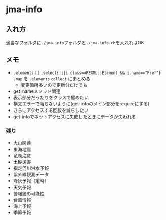﻿
jma-info
=====

入れ方
-----

適当なフォルダに`./jma-info`フォルダと`./jma-info.rb`を入れればOK

メモ
-----

- `.elements` `[]` `.select{|i|i.class==REXML::Element && i.name=="Pref"}` `.map` を `.elements` `collect` にまとめる
	- 変更箇所多いので更新分だけでも
- get_nameメソッド関連
- 表示部分だったりをクラスで纏めたい
- 構文エラーで落ちないように(get-infoのメイン部分をrequireにする)
- さらにアクセスする回数を減らしたい
- get-infoでネットアクセスに失敗したときにデータが失われる

### 残り

- 火山関連
- 東海地震
- 竜巻注意
- 土砂災害
- 指定河川洪水予報
- 紫外線観測データ
- 降灰予報（定時）
- 天気予報
- 警報級の可能性
- 台風情報
- 海上予報
- 季節予報
